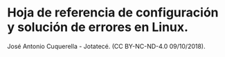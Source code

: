 # Hoja de referencia de configuración y solución de errores en Linux.
José Antonio Cuquerella - Jotatecé.
(CC BY-NC-ND-4.0 09/10/2018).
